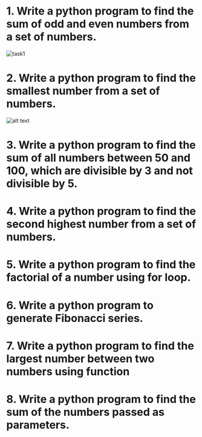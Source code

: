 # 1. Write a python program to find the sum of odd and even numbers from a set of numbers.
![task1](https://prnt.sc/c-G4Du3jwcw-)

# 2. Write a python program to find the smallest number from a set of numbers.
![alt text](http://url/to/img.png)

# 3. Write a python program to find the sum of all numbers between 50 and 100, which are divisible by 3 and not divisible by 5.


# 4. Write a python program to find the second highest number from a set of numbers.


# 5. Write a python program to find the factorial of a number using for loop.


# 6. Write a python program to generate Fibonacci series.


# 7. Write a python program to find the largest number between two numbers using function


# 8. Write a python program to find the sum of the numbers passed as parameters.
